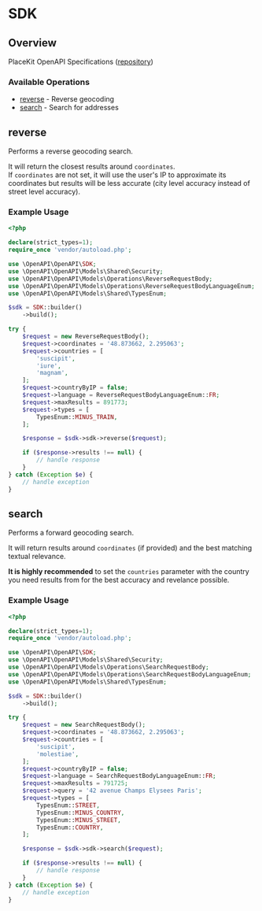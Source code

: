 # SDK

## Overview

PlaceKit OpenAPI Specifications ([repository](https://github.com/placekit/api-reference))

### Available Operations

* [reverse](#reverse) - Reverse geocoding
* [search](#search) - Search for addresses

## reverse

Performs a reverse geocoding search.

It will return the closest results around `coordinates`.\
If `coordinates` are not set, it will use the user's IP to approximate its coordinates but results will be less accurate (city level accuracy instead of street level accuracy).


### Example Usage

```php
<?php

declare(strict_types=1);
require_once 'vendor/autoload.php';

use \OpenAPI\OpenAPI\SDK;
use \OpenAPI\OpenAPI\Models\Shared\Security;
use \OpenAPI\OpenAPI\Models\Operations\ReverseRequestBody;
use \OpenAPI\OpenAPI\Models\Operations\ReverseRequestBodyLanguageEnum;
use \OpenAPI\OpenAPI\Models\Shared\TypesEnum;

$sdk = SDK::builder()
    ->build();

try {
    $request = new ReverseRequestBody();
    $request->coordinates = '48.873662, 2.295063';
    $request->countries = [
        'suscipit',
        'iure',
        'magnam',
    ];
    $request->countryByIP = false;
    $request->language = ReverseRequestBodyLanguageEnum::FR;
    $request->maxResults = 891773;
    $request->types = [
        TypesEnum::MINUS_TRAIN,
    ];

    $response = $sdk->sdk->reverse($request);

    if ($response->results !== null) {
        // handle response
    }
} catch (Exception $e) {
    // handle exception
}
```

## search

Performs a forward geocoding search.

It will return results around `coordinates` (if provided) and the best matching textual relevance.

**It is highly recommended** to set the `countries` parameter with the country you need results from for the best accuracy and revelance possible.


### Example Usage

```php
<?php

declare(strict_types=1);
require_once 'vendor/autoload.php';

use \OpenAPI\OpenAPI\SDK;
use \OpenAPI\OpenAPI\Models\Shared\Security;
use \OpenAPI\OpenAPI\Models\Operations\SearchRequestBody;
use \OpenAPI\OpenAPI\Models\Operations\SearchRequestBodyLanguageEnum;
use \OpenAPI\OpenAPI\Models\Shared\TypesEnum;

$sdk = SDK::builder()
    ->build();

try {
    $request = new SearchRequestBody();
    $request->coordinates = '48.873662, 2.295063';
    $request->countries = [
        'suscipit',
        'molestiae',
    ];
    $request->countryByIP = false;
    $request->language = SearchRequestBodyLanguageEnum::FR;
    $request->maxResults = 791725;
    $request->query = '42 avenue Champs Elysees Paris';
    $request->types = [
        TypesEnum::STREET,
        TypesEnum::MINUS_COUNTRY,
        TypesEnum::MINUS_STREET,
        TypesEnum::COUNTRY,
    ];

    $response = $sdk->sdk->search($request);

    if ($response->results !== null) {
        // handle response
    }
} catch (Exception $e) {
    // handle exception
}
```
